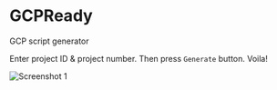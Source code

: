# GCPReady
GCP script generator

Enter project ID & project number. Then press `Generate` button. Voila!

![Screenshot 1](https://github.com/kaungkhantjc/GCPReady/blob/main/screenshot_1.png?raw=true)
